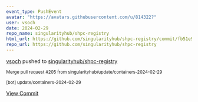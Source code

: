 ```yaml
---
event_type: PushEvent
avatar: "https://avatars.githubusercontent.com/u/814322?"
user: vsoch
date: 2024-02-29
repo_name: singularityhub/shpc-registry
html_url: https://github.com/singularityhub/shpc-registry/commit/fb51e95c8c437182614b0fbeb9300e81a1766bf8
repo_url: https://github.com/singularityhub/shpc-registry
---
```


<a href='https://github.com/vsoch' target='_blank'>vsoch</a> pushed to <a href='https://github.com/singularityhub/shpc-registry' target='_blank'>singularityhub/shpc-registry</a>

<small>Merge pull request #205 from singularityhub/update/containers-2024-02-29

[bot] update/containers-2024-02-29</small>

<a href='https://github.com/singularityhub/shpc-registry/commit/fb51e95c8c437182614b0fbeb9300e81a1766bf8' target='_blank'>View Commit</a>